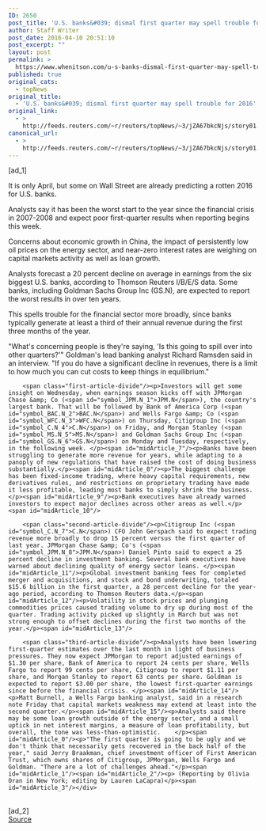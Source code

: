 ```yaml
---
ID: 2650
post_title: 'U.S. banks&#039; dismal first quarter may spell trouble for 2016'
author: Staff Writer
post_date: 2016-04-10 20:51:10
post_excerpt: ""
layout: post
permalink: >
  https://www.whenitson.com/u-s-banks-dismal-first-quarter-may-spell-trouble-for-2016/
published: true
original_cats:
  - topNews
original_title:
  - 'U.S. banks&#039; dismal first quarter may spell trouble for 2016'
original_link:
  - >
    http://feeds.reuters.com/~r/reuters/topNews/~3/jZA67bkcNjs/story01.htm
canonical_url:
  - >
    http://feeds.reuters.com/~r/reuters/topNews/~3/jZA67bkcNjs/story01.htm
---
```

 [ad_1]
<br><div id="articleText">
<span id="midArticle_start"/>

<span id="midArticle_0"/><span class="focusParagraph" readability="3"><p><span class="articleLocatio&lt;/span&gt;n">It is only April, but some on Wall Street are already predicting a rotten 2016 for U.S. banks.</span></p></span><span id="midArticle_1"/><p>Analysts say it has been the worst start to the year since the financial crisis in 2007-2008 and expect poor first-quarter results when reporting begins this week. </p><span id="midArticle_2"/><p>Concerns about economic growth in China, the impact of persistently low oil prices on the energy sector, and near-zero interest rates are weighing on capital markets activity as well as loan growth.</p><span id="midArticle_3"/><p>Analysts forecast a 20 percent decline on average in earnings from the six biggest U.S. banks, according to Thomson Reuters I/B/E/S data. Some banks, including Goldman Sachs Group Inc (<span id="symbol_GS.N_0">GS.N</span>), are expected to report the worst results in over ten years. </p><span id="midArticle_4"/><p>This spells trouble for the financial sector more broadly, since banks typically generate at least a third of their annual revenue during the first three months of the year.</p><span id="midArticle_5"/><p>"What's concerning people is they're saying, 'Is this going to spill over into other quarters?'" Goldman's lead banking analyst Richard Ramsden said in an interview. "If you do have a significant decline in revenues, there is a limit to how much you can cut costs to keep things in equilibrium."</p><span id="midArticle_6"/>
        
        <span class="first-article-divide"/><p>Investors will get some insight on Wednesday, when earnings season kicks off with JPMorgan Chase &amp; Co (<span id="symbol_JPM.N_1">JPM.N</span>), the country's largest bank. That will be followed by Bank of America Corp (<span id="symbol_BAC.N_2">BAC.N</span>) and Wells Fargo &amp; Co (<span id="symbol_WFC.N_3">WFC.N</span>) on Thursday, Citigroup Inc (<span id="symbol_C.N_4">C.N</span>) on Friday, and Morgan Stanley (<span id="symbol_MS.N_5">MS.N</span>) and Goldman Sachs Group Inc (<span id="symbol_GS.N_6">GS.N</span>) on Monday and Tuesday, respectively, in the following week. </p><span id="midArticle_7"/><p>Banks have been struggling to generate more revenue for years, while adapting to a panoply of new regulations that have raised the cost of doing business substantially.</p><span id="midArticle_8"/><p>The biggest challenge has been fixed-income trading, where heavy capital requirements, new derivatives rules, and restrictions on proprietary trading have made it less profitable, leading most banks to simply shrink the business. </p><span id="midArticle_9"/><p>Bank executives have already warned investors to expect major declines across other areas as well.</p><span id="midArticle_10"/>
        
        <span class="second-article-divide"/><p>Citigroup Inc (<span id="symbol_C.N_7">C.N</span>) CFO John Gerspach said to expect trading revenue more broadly to drop 15 percent versus the first quarter of last year. JPMorgan Chase &amp; Co's (<span id="symbol_JPM.N_8">JPM.N</span>) Daniel Pinto said to expect a 25 percent decline in investment banking. Several bank executives have warned about declining quality of energy sector loans. </p><span id="midArticle_11"/><p>Global investment banking fees for completed merger and acquisitions, and stock and bond underwriting, totaled $15.6 billion in the first quarter, a 28 percent decline for the year-ago period, according to Thomson Reuters data.</p><span id="midArticle_12"/><p>Volatility in stock prices and plunging commodities prices caused trading volume to dry up during most of the quarter. Trading activity picked up slightly in March but was not strong enough to offset declines during the first two months of the year.</p><span id="midArticle_13"/>
        
        <span class="third-article-divide"/><p>Analysts have been lowering first-quarter estimates over the last month in light of business pressures. They now expect JPMorgan to report adjusted earnings of $1.30 per share, Bank of America to report 24 cents per share, Wells Fargo to report 99 cents per share, Citigroup to report $1.11 per share, and Morgan Stanley to report 63 cents per share. Goldman is expected to report $3.00 per share, the lowest first-quarter earnings since before the financial crisis. </p><span id="midArticle_14"/><p>Matt Burnell, a Wells Fargo banking analyst, said in a research note Friday that capital markets weakness may extend at least into the second quarter.</p><span id="midArticle_15"/><p>Analysts said there may be some loan growth outside of the energy sector, and a small uptick in net interest margins, a measure of loan profitability, but overall, the tone was less-than-optimistic.    </p><span id="midArticle_0"/><p>"The first quarter is going to be ugly and we don't think that necessarily gets recovered in the back half of the year," said Jerry Braakman, chief investment officer of First American Trust, which owns shares of Citigroup, JPMorgan, Wells Fargo and Goldman. "There are a lot of challenges ahead."</p><span id="midArticle_1"/><span id="midArticle_2"/><p> (Reporting by Olivia Oran in New York; editing by Lauren LaCapra)</p><span id="midArticle_3"/></div>
<br>[ad_2]
<br><a href="http://feeds.reuters.com/~r/reuters/topNews/~3/jZA67bkcNjs/story01.htm">Source </a>